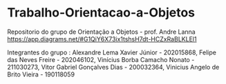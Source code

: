 # Trabalho-Orientacao-a-Objetos
Repositorio do grupo de Orientação a Objetos - prof. Andre Lanna
https://app.diagrams.net/#G1QiY6X73ix1tshsH7dt-HCZxRaBLKLEl1 

Integrantes do grupo :
Alexandre Lema Xavier Júnior - 202015868,
Felipe das Neves Freire - 202046102,
Vinícius Borba Camacho Nonato - 211030273,
Vitor Gabriel Gonçalves Dias - 200032364,
Vinicius Angelo de Brito Vieira - 190118059



